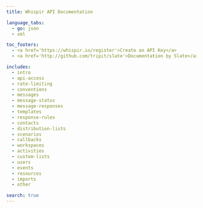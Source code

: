```yaml
---
title: Whispir API Documentation

language_tabs:
  - go: json
  - xml

toc_footers:
  - <a href='https://whispir.io/register'>Create an API Key</a>
  - <a href='http://github.com/tripit/slate'>Documentation by Slate</a>

includes:
  - intro
  - api-access
  - rate-limiting
  - conventions
  - messages
  - message-status
  - message-responses
  - templates
  - response-rules
  - contacts
  - distribution-lists
  - scenarios
  - callbacks
  - workspaces
  - activities
  - custom-lists
  - users
  - events
  - resources
  - imports
  - other

search: true
---
```

